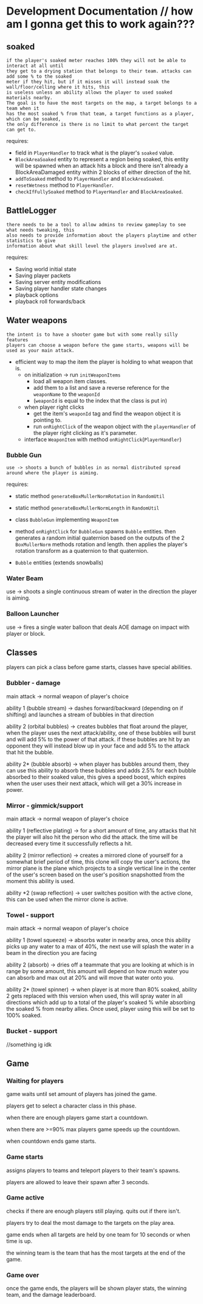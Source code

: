 # Development Documentation // how am I gonna get this to work again???

## soaked
    if the player's soaked meter reaches 100% they will not be able to interact at all until
    they get to a drying station that belongs to their team. attacks can add some % to the soaked
    meter if they hit, but if it misses it will instead soak the wall/floor/celling where it hits, this
    is useless unless an ability allows the player to used soaked materials nearby.
    The goal is to have the most targets on the map, a target belongs to a team when it
    has the most soaked % from that team, a target functions as a player, which can be soaked,
    the only difference is there is no limit to what percent the target can get to.

requires:

* field in `PlayerHandler` to track what is the player's `soaked` value.
* `BlockAreaSoaked` entity to represent a region being soaked, this
entity will be spawned when an attack hits a block and there isn't already a BlockAreaDamaged entity
within 2 blocks of either direction of the hit.
* `addToSoaked` method to `PlayerHandler` and `BlockAreaSoaked`.
* `resetWetness` method to `PlayerHandler`.
* `checkIfFullySoaked` method to `PlayerHandler` and `BlockAreaSoaked`.

## BattleLogger
    there needs to be a tool to allow admins to review gameplay to see what needs tweaking, this
    also needs to provide information about the players playtime and other statistics to give
    information about what skill level the players involved are at.

requires:

* Saving world initial state
* Saving player packets
* Saving server entity modifications
* Saving player handler state changes
* playback options
* playback roll forwards/back

## Water weapons
    the intent is to have a shooter game but with some really silly features
    players can choose a weapon before the game starts, weapons will be used as your main attack.
* efficient way to map the item the player is holding to what weapon that is.
  * on initialization -> run `initWeaponItems`
    * load all weapon item classes.
    * add them to a list and save a reverse reference for the `weaponName` to the `weaponId`
    * (`weaponId` is equal to the index that the class is put in)
  * when player right clicks
    * get the item's `weaponId` tag and find the weapon object it is pointing to.
    * run `onRightClick` of the weapon object with the `playerHandler` of the player right clicking as it's parameter.
  * interface `WeaponItem` with method `onRightClick`(`PlayerHandler`)

### Bubble Gun
    use -> shoots a bunch of bubbles in as normal distributed spread around where the player is aiming.
requires:

* static method `generateBoxMullerNormRotation` in `RandomUtil`
* static method `generateBoxMullerNormLength` in `RandomUtil`
* class `BubbleGun` implementing `WeaponItem`
* method `onRightClick` for `BubbleGun` spawns `Bubble` entities.
then generates a random initial quaternion based on the outputs of the 2 `BoxMullerNorm`
methods rotation and length. then applies the player's rotation transform as a quaternion
to that quaternion.

* `Bubble` entities (extends snowballs)

### Water Beam
use -> shoots a single continuous stream of water in the direction the player is aiming.

### Balloon Launcher
use -> fires a single water balloon that deals AOE damage on impact with player or block.

## Classes
players can pick a class before game starts, classes have special abilities.

### Bubbler - damage
main attack -> normal weapon of player's choice

ability 1 (bubble stream) -> dashes forward/backward (depending on if shifting) and launches a stream of bubbles in that direction

ability 2 (orbital bubbles) -> creates bubbles that float around the player, when the player uses the next attack/ability,
one of these bubbles will burst and will add 5% to the power of that attack. if these bubbles are hit by
an opponent they will instead blow up in your face and add 5% to the attack that hit the bubble.

ability 2* (bubble absorb) -> when player has bubbles around them, they can use this ability to absorb these bubbles
and adds 2.5% for each bubble absorbed to their soaked value, this gives a speed boost, which expires when the user uses their next
attack, which will get a 30% increase in power.

### Mirror - gimmick/support
main attack -> normal weapon of player's choice

ability 1 (reflective plating) -> for a short amount of time, any attacks that hit the player will also hit the person who did the attack.
the time will be decreased every time it successfully reflects a hit.

ability 2 (mirror reflection) -> creates a mirrored clone of yourself for a somewhat brief period of time, this clone will copy
the user's actions, the mirror plane is the plane which projects to a single vertical line in the center of the user's screen
based on the user's position snapshotted from the moment this ability is used.

ability *2 (swap reflection) -> user switches position with the active clone, this can be used when the mirror clone is active.

### Towel - support
main attack -> normal weapon of player's choice

ability 1 (towel squeeze) -> absorbs water in nearby area, once this ability picks up any water to a max of 40%, the next use
will splash the water in a beam in the direction you are facing

ability 2 (absorb) -> dries off a teammate that you are looking at which is in range by some amount, this
amount will depend on how much water you can absorb and max out at 20% and will move that water onto you.

ability 2* (towel spinner) -> when player is at more than 80% soaked, ability 2 gets replaced with this version
when used, this will spray water in all directions which add up to a total of the player's soaked % while
absorbing the soaked % from nearby allies. Once used, player using this will be set to 100% soaked.

### Bucket - support

//something ig idk

## Game

### Waiting for players
game waits until set amount of players has joined the game.

players get to select a character class in this phase.

when there are enough players game start a countdown.

when there are >=90% max players game speeds up the countdown.

when countdown ends game starts.

### Game starts
assigns players to teams and teleport players to their team's spawns.

players are allowed to leave their spawn after 3 seconds.

### Game active
checks if there are enough players still playing.
quits out if there isn't.

players try to deal the most damage to the targets on the play area.

game ends when all targets are held by one team for 10 seconds or when time is up.

the winning team is the team that has the most targets at the end of the game.

### Game over
once the game ends, the players will be shown player stats, the winning team, and the damage leaderboard.
